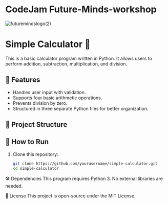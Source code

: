 # CodeJam Future-Minds-workshop
![futuremindslogo(2)](https://github.com/user-attachments/assets/d0790737-3514-43f3-8e35-3b283fbddb44)

# Simple Calculator 🧮

This is a basic calculator program written in Python. It allows users to perform addition, subtraction, multiplication, and division.

## 📌 Features
- Handles user input with validation.
- Supports four basic arithmetic operations.
- Prevents division by zero.
- Structured in three separate Python files for better organization.

## 📂 Project Structure


## 🚀 How to Run
1. Clone this repository:
   ```bash
   git clone https://github.com/yourusername/simple-calculator.git
   cd simple-calculator


🛠 Dependencies
This program requires Python 3. No external libraries are needed.

📜 License
This project is open-source under the MIT License.

